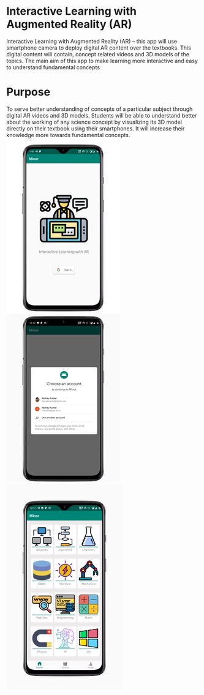 # Interactive Learning with Augmented Reality (AR)
 
Interactive Learning with Augmented Reality (AR) – this app will use smartphone camera to deploy digital AR content over the textbooks. This digital content will contain, concept related videos and 3D models of the topics. The main aim of this app to make learning more interactive and easy to understand fundamental concepts 

# Purpose
To serve better understanding of concepts of a particular subject through digital AR videos and 3D models. Students will be able to understand better about the working of any science concept by visualizing its 3D model directly on their textbook using their smartphones. It will increase their knowledge more towards fundamental concepts.

![APP Screen Shot](https://github.com/mukultarania/AR-App/blob/master/images/Picture1.png)
![APP Screen Shot](https://github.com/mukultarania/AR-App/blob/master/images/Picture2.png)
![APP Screen Shot](https://github.com/mukultarania/AR-App/blob/master/images/Picture3.png)
